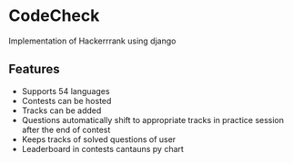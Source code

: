 # CodeCheck
Implementation of Hackerrrank using django
<h2>Features </h2>
<ul>
<li>Supports 54 languages</li>
<li>Contests can be hosted</li>
<li>Tracks can be added</li>
<li>Questions automatically shift to appropriate tracks in practice session after the end of contest</li>
<li>Keeps tracks of solved questions of user</li>
<li>Leaderboard in contests cantauns py chart</li>
</ul>
